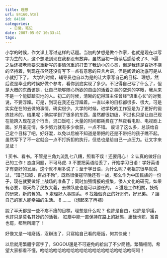 ```yaml
---
title: 理想
url: 84160.html
id: 84160
categories:
  - 日常。笔记
date: 2007-05-07 10:33:41
tags:
---
```


小学的时候，作文课上写过这样的话题。当初的梦想是做个作家，也就是现在以写字为生的人，这个想法到现在我都没有放弃，虽然当初一篇读后感给改了3、5遍之后还被老师要求重新写的事情沉重的打击了我幼小的心灵，但是我还是百折不挠的坚持着，到现在虽然还没有写下一点有意思的只言片语，但是阅读的功底可是从小就打下了。
大学的时候，辅导员也自以为是的让大家写自己的目标、理想，然后说是毕业的时候好做个参考，看你到底实现了多少。不记得自己写了什么了，但是大概的东西该是，让自己能够随心所欲的自由的活着之类的空洞的字眼，我从来不是一个能脚踏实地的人。初二的时候，清晰的记得班主任曾经“语重心长”的对我说，不要浮躁。可是，到现在我还在浮躁着。一直以来的目标都很多、很大，可是实实在在的去做的事情，确实很少。大学的时候，进学校的工作室是为了更好的锻炼技术的，结果呢；确实学到了很多的东西，虽然都很初级，不过也只是让自己现在能跨入现在这个行当，混口饭吃；大量的时间都耗费在了熬夜看电影、电视剧上面。岁月虽无情，多少努力就有多少收获，一点不错。
废话了这么多，总该给自己定个目标了吧，好好混，以免以后被不知道是带把的还是不带把的孩子瞧不起。虽然写下了不一定就会一点不打折扣的执行，但总也是给自己一点压力。让文字来见证！

1 买书、看书。不管是三角九流乱七八糟，照看不误！还要用心！
2 认真的做好自己的工作！态度问题，不可马虎.
3 不要把英语给丢了，开始学习日语！学好英语才有更好的发展，这个就不用多说了；至于学日语，为什么呢？老祖宗很早就说过，“知己知彼，百战不殆”，既然很倭寇早晚还有一战，那么作为中国民族的一份子，现在就要做好上战场的准备了；同时加强情报的搜集，倭人文化的研究。如果有必要，哪天為了民族大義，去做臥底也是可以勝任的。
4 還是工作相關，技術的研究，新的舊的。
5 處理好人事關系。
6 找幾個真正的好哥們，好兄弟。
7 讓自己的家人能幸福的生活。
8 .......（想起來了再補）

說了半天都是一些不疼不癢的目標，理想是什么呢？
也許是自由，也許是爭議，也許只是莫名其妙的的活著。
紅塵中能一直保持在路上的狀態，庸碌也罷，富貴也罷，都無所謂了！

好像又是一堆廢話，沒辦法了，只寫給自己看的廢話，何其快哉！

以后就用繁體字寫字了，SOGOU還是不可避免的給出了不少簡體。繁簡相間，希望大家都看不懂，哈哈哈哈哈哈哈哈哈哈哈哈哈哈哈哈哈哈哈哈哈呵呵！